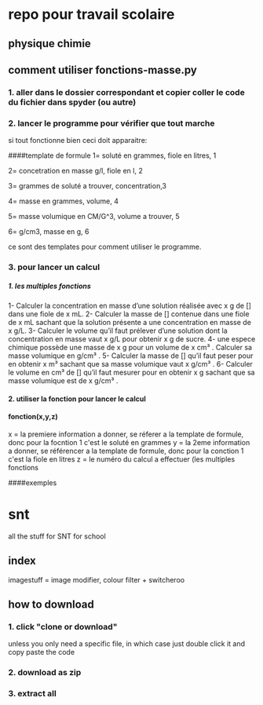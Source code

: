 # repo pour travail scolaire

## physique chimie

## comment utiliser fonctions-masse.py

### 1. aller dans le dossier correspondant et copier coller le code du fichier dans spyder (ou autre)

### 2. lancer le programme pour vérifier que tout marche
 si tout fonctionne bien ceci doit apparaitre:

####template de formule
1= soluté en grammes, fiole en litres, 1

2= concetration en masse g/l, fiole en l, 2

3= grammes de soluté a trouver, concentration,3

4= masse en grammes, volume, 4

5= masse volumique en CM/G^3, volume a trouver, 5

6= g/cm3, masse en g, 6

ce sont des templates pour comment utiliser le programme.

### 3. pour lancer un calcul

##### 1. les multiples fonctions

1- Calculer la concentration en masse d’une solution réalisée avec x g de [] dans une fiole de x mL.
2- Calculer la masse de [] contenue dans une fiole de x mL sachant que la solution présente a une
concentration en masse de x g/L.
3- Calculer le volume qu’il faut prélever d’une solution  dont la concentration en masse vaut x g/L pour obtenir
x g de sucre.
4- une espece chimique possède une masse de x g pour un volume de x cm³ . Calculer sa masse volumique en g/cm³ .
5- Calculer la masse de [] qu’il faut peser pour en obtenir x m³ sachant que sa masse volumique vaut
x g/cm³ . 
6- Calculer le volume en cm³ de [] qu’il faut mesurer pour en obtenir x g sachant que sa masse
volumique est de x g/cm³ .
#### 2. utiliser la fonction pour lancer le calcul
#### fonction(x,y,z)
x = la premiere information a donner, se réferer a la template de formule, donc pour la focntion 1 c'est le soluté en grammes
y = la 2eme information a donner, se référencer a la template de formule, donc pour la conction 1 c'est la fiole en litres
z = le numéro du calcul a effectuer (les multiples fonctions

####exemples




# snt

all the stuff for SNT for school

## index

imagestuff = image modifier, colour filter + switcheroo

## how to download
### 1. click "clone or download"
unless you only need a specific file, in which case just double click it and copy paste the code
### 2. download as zip
### 3. extract all

